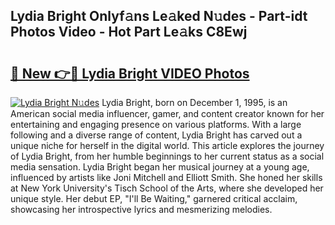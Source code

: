 ## Lydia Bright Onlyf𝚊ns Le𝚊ked N𝚞des - Part-idt Photos Video - Hot Part Le𝚊ks C8Ewj

# <h2><a href="http://ab69751.deff.icu/?id=Lydia+Bright">🔗 New 👉🔴 Lydia Bright VIDEO Photos</a></h2>

[![Lydia Bright N𝚞des](https://i.imgur.com/rIISA9y.gif)](http://ab69751.deff.icu/?id=Lydia+Bright)
Lydia Bright, born on December 1, 1995, is an American social media influencer, gamer, and content creator known for her entertaining and engaging presence on various platforms. With a large following and a diverse range of content, Lydia Bright has carved out a unique niche for herself in the digital world. This article explores the journey of Lydia Bright, from her humble beginnings to her current status as a social media sensation. Lydia Bright began her musical journey at a young age, influenced by artists like Joni Mitchell and Elliott Smith. She honed her skills at New York University's Tisch School of the Arts, where she developed her unique style. Her debut EP, "I'll Be Waiting," garnered critical acclaim, showcasing her introspective lyrics and mesmerizing melodies.
